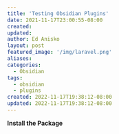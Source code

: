 ```yaml
---
title: 'Testing Obsidian Plugins'
date: 2021-11-17T23:00:55-08:00
created:
updated: 
author: Ed Anisko
layout: post
featured_image: '/img/laravel.png'
aliases:
categories:
  - Obsidian
tags:
  - obsidian 
  - plugins 
created: 2022-11-17T19:38:12-08:00
updated: 2022-11-17T19:38:12-08:00
---
```


**Install the Package**



